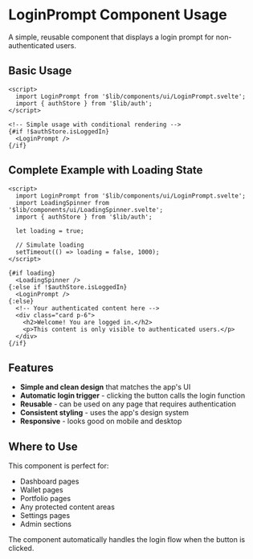 # LoginPrompt Component Usage

A simple, reusable component that displays a login prompt for non-authenticated users.

## Basic Usage

```svelte
<script>
  import LoginPrompt from '$lib/components/ui/LoginPrompt.svelte';
  import { authStore } from '$lib/auth';
</script>

<!-- Simple usage with conditional rendering -->
{#if !$authStore.isLoggedIn}
  <LoginPrompt />
{/if}
```

## Complete Example with Loading State

```svelte
<script>
  import LoginPrompt from '$lib/components/ui/LoginPrompt.svelte';
  import LoadingSpinner from '$lib/components/ui/LoadingSpinner.svelte';
  import { authStore } from '$lib/auth';
  
  let loading = true;
  
  // Simulate loading
  setTimeout(() => loading = false, 1000);
</script>

{#if loading}
  <LoadingSpinner />
{:else if !$authStore.isLoggedIn}
  <LoginPrompt />
{:else}
  <!-- Your authenticated content here -->
  <div class="card p-6">
    <h2>Welcome! You are logged in.</h2>
    <p>This content is only visible to authenticated users.</p>
  </div>
{/if}
```

## Features

- **Simple and clean design** that matches the app's UI
- **Automatic login trigger** - clicking the button calls the login function
- **Reusable** - can be used on any page that requires authentication
- **Consistent styling** - uses the app's design system
- **Responsive** - looks good on mobile and desktop

## Where to Use

This component is perfect for:
- Dashboard pages
- Wallet pages  
- Portfolio pages
- Any protected content areas
- Settings pages
- Admin sections

The component automatically handles the login flow when the button is clicked.
